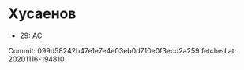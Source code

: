 # Хусаенов
- [29: AC](29.md)

Commit: 099d58242b47e1e7e4e03eb0d710e0f3ecd2a259
 fetched at: 20201116-194810
